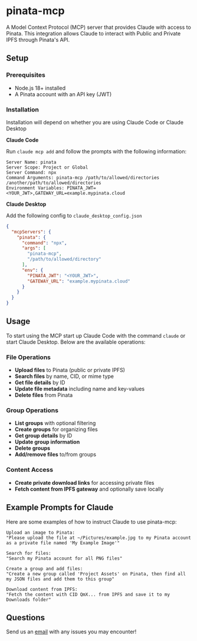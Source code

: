 # pinata-mcp

A Model Context Protocol (MCP) server that provides Claude with access to Pinata. This integration allows Claude to interact with Public and Private IPFS through Pinata's API.

## Setup

### Prerequisites

- Node.js 18+ installed
- A Pinata account with an API key (JWT)

### Installation

Installation will depend on whether you are using Claude Code or Claude Desktop

**Claude Code**

Run `claude mcp add` and follow the prompts with the following information:

```
Server Name: pinata
Server Scope: Project or Global
Server Command: npx
Command Arguments: pinata-mcp /path/to/allowed/directories /another/path/to/allowed/directories
Environment Variables: PINATA_JWT=<YOUR_JWT>,GATEWAY_URL=example.mypinata.cloud
```

**Claude Desktop**

Add the following config to `claude_desktop_config.json`

```json
{
  "mcpServers": {
    "pinata": {
      "command": "npx",
      "args": [
        "pinata-mcp",
        "/path/to/allowed/directory"
      ],
      "env": {
        "PINATA_JWT": "<YOUR_JWT>",
        "GATEWAY_URL": "example.mypinata.cloud"
      }
    }
  }
}
```

## Usage

To start using the MCP start up Claude Code with the command `claude` or start Claude Desktop. Below are the available operations:

### File Operations

- **Upload files** to Pinata (public or private IPFS)
- **Search files** by name, CID, or mime type
- **Get file details** by ID
- **Update file metadata** including name and key-values
- **Delete files** from Pinata

### Group Operations

- **List groups** with optional filtering
- **Create groups** for organizing files
- **Get group details** by ID
- **Update group information**
- **Delete groups**
- **Add/remove files** to/from groups

### Content Access

- **Create private download links** for accessing private files
- **Fetch content from IPFS gateway** and optionally save locally

## Example Prompts for Claude

Here are some examples of how to instruct Claude to use pinata-mcp:

```
Upload an image to Pinata:
"Please upload the file at ~/Pictures/example.jpg to my Pinata account as a private file named 'My Example Image'"

Search for files:
"Search my Pinata account for all PNG files"

Create a group and add files:
"Create a new group called 'Project Assets' on Pinata, then find all my JSON files and add them to this group"

Download content from IPFS:
"Fetch the content with CID QmX... from IPFS and save it to my Downloads folder"
```

## Questions

Send us an [email](mailto:steve@pinata.cloud) with any issues you may encounter!
